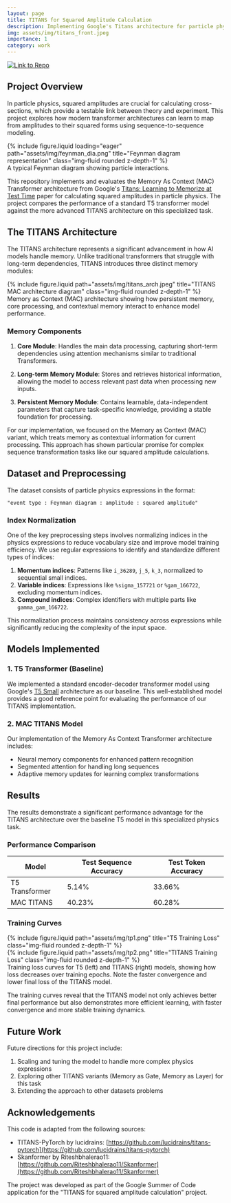 ```yaml
---
layout: page
title: TITANS for Squared Amplitude Calculation
description: Implementing Google's Titans architecture for particle physics calculations
img: assets/img/titans_front.jpeg
importance: 1
category: work
---
```

[![Link to Repo](https://gist.github.com/cxmeel/0dbc95191f239b631c3874f4ccf114e2/raw/github.svg)](https://github.com/Tej-55/TITANS-SqAmp-Calculation)

## Project Overview

In particle physics, squared amplitudes are crucial for calculating cross-sections, which provide a testable link between theory and experiment. This project explores how modern transformer architectures can learn to map from amplitudes to their squared forms using sequence-to-sequence modeling.
<div class="row">
    <div class="col-sm mt-3 mt-md-0">
        {% include figure.liquid loading="eager" path="assets/img/feynman_dia.png" title="Feynman diagram representation" class="img-fluid rounded z-depth-1" %}
    </div>
</div>
<div class="caption">
    A typical Feynman diagram showing particle interactions.
</div>

This repository implements and evaluates the Memory As Context (MAC) Transformer architecture from Google's [Titans: Learning to Memorize at Test Time](https://arxiv.org/pdf/2501.00663) paper for calculating squared amplitudes in particle physics. The project compares the performance of a standard T5 transformer model against the more advanced TITANS architecture on this specialized task.

## The TITANS Architecture

The TITANS architecture represents a significant advancement in how AI models handle memory. Unlike traditional transformers that struggle with long-term dependencies, TITANS introduces three distinct memory modules:

<div class="row">
    <div class="col-sm-8 mt-3 mt-md-0">
        {% include figure.liquid path="assets/img/titans_arch.jpeg" title="TITANS MAC architecture diagram" class="img-fluid rounded z-depth-1" %}
    </div>
</div>
<div class="caption">
    Memory as Context (MAC) architecture showing how persistent memory, core processing, and contextual memory interact to enhance model performance.
</div>

### Memory Components

1. **Core Module**: Handles the main data processing, capturing short-term dependencies using attention mechanisms similar to traditional Transformers.

2. **Long-term Memory Module**: Stores and retrieves historical information, allowing the model to access relevant past data when processing new inputs.

3. **Persistent Memory Module**: Contains learnable, data-independent parameters that capture task-specific knowledge, providing a stable foundation for processing.

For our implementation, we focused on the Memory as Context (MAC) variant, which treats memory as contextual information for current processing. This approach has shown particular promise for complex sequence transformation tasks like our squared amplitude calculations.

## Dataset and Preprocessing

The dataset consists of particle physics expressions in the format:
```
"event type : Feynman diagram : amplitude : squared amplitude"
```


### Index Normalization

One of the key preprocessing steps involves normalizing indices in the physics expressions to reduce vocabulary size and improve model training efficiency. We use regular expressions to identify and standardize different types of indices:

1. **Momentum indices**: Patterns like `i_36289`, `j_5`, `k_3`, normalized to sequential small indices.
2. **Variable indices**: Expressions like `%sigma_157721` or `%gam_166722`, excluding momentum indices.
3. **Compound indices**: Complex identifiers with multiple parts like `gamma_gam_166722`.

This normalization process maintains consistency across expressions while significantly reducing the complexity of the input space.

## Models Implemented

### 1. T5 Transformer (Baseline)

We implemented a standard encoder-decoder transformer model using Google's [T5 Small](https://huggingface.co/google-t5/t5-small) architecture as our baseline. This well-established model provides a good reference point for evaluating the performance of our TITANS implementation.

### 2. MAC TITANS Model

Our implementation of the Memory As Context Transformer architecture includes:
- Neural memory components for enhanced pattern recognition
- Segmented attention for handling long sequences
- Adaptive memory updates for learning complex transformations

## Results

The results demonstrate a significant performance advantage for the TITANS architecture over the baseline T5 model in this specialized physics task.

### Performance Comparison

| Model | Test Sequence Accuracy | Test Token Accuracy |
|-------|------------------------|---------------------|
| T5 Transformer | 5.14% | 33.66% |
| MAC TITANS | 40.23% | 60.28% |


### Training Curves

<div class="row">
    <div class="col-sm-6 mt-3 mt-md-0">
        {% include figure.liquid path="assets/img/tp1.png" title="T5 Training Loss" class="img-fluid rounded z-depth-1" %}
    </div>
    <div class="col-sm-6 mt-3 mt-md-0">
        {% include figure.liquid path="assets/img/tp2.png" title="TITANS Training Loss" class="img-fluid rounded z-depth-1" %}
    </div>
</div>
<div class="caption">
    Training loss curves for T5 (left) and TITANS (right) models, showing how loss decreases over training epochs. Note the faster convergence and lower final loss of the TITANS model.
</div>

The training curves reveal that the TITANS model not only achieves better final performance but also demonstrates more efficient learning, with faster convergence and more stable training dynamics.


## Future Work

Future directions for this project include:

1. Scaling and tuning the model to handle more complex physics expressions
2. Exploring other TITANS variants (Memory as Gate, Memory as Layer) for this task
3. Extending the approach to other datasets problems

## Acknowledgements

This code is adapted from the following sources:
- TITANS-PyTorch by lucidrains: [https://github.com/lucidrains/titans-pytorch](https://github.com/lucidrains/titans-pytorch)
- Skanformer by Riteshbhalerao11: [https://github.com/Riteshbhalerao11/Skanformer](https://github.com/Riteshbhalerao11/Skanformer)

The project was developed as part of the Google Summer of Code application for the "TITANS for squared amplitude calculation" project.
